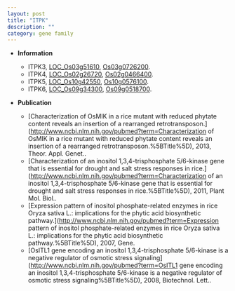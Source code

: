 ```yaml
---
layout: post
title: "ITPK"
description: ""
category: gene family
---
```


* **Information**  
    + ITPK3, [LOC_Os03g51610](http://rice.plantbiology.msu.edu/cgi-bin/ORF_infopage.cgi?orf=LOC_Os03g51610), [Os03g0726200](http://rapdb.dna.affrc.go.jp/viewer/gbrowse_details/irgsp1?name=Os03g0726200).
    + ITPK4, [LOC_Os02g26720](http://rice.plantbiology.msu.edu/cgi-bin/ORF_infopage.cgi?orf=LOC_Os02g26720), [Os02g0466400](http://rapdb.dna.affrc.go.jp/viewer/gbrowse_details/irgsp1?name=Os02g0466400).
    + ITPK5, [LOC_Os10g42550](http://rice.plantbiology.msu.edu/cgi-bin/ORF_infopage.cgi?orf=LOC_Os10g42550), [Os10g0576100](http://rapdb.dna.affrc.go.jp/viewer/gbrowse_details/irgsp1?name=Os10g0576100).
    + ITPK6, [LOC_Os09g34300](http://rice.plantbiology.msu.edu/cgi-bin/ORF_infopage.cgi?orf=LOC_Os09g34300), [Os09g0518700](http://rapdb.dna.affrc.go.jp/viewer/gbrowse_details/irgsp1?name=Os09g0518700).

* **Publication**  
    + [Characterization of OsMIK in a rice mutant with reduced phytate content reveals an insertion of a rearranged retrotransposon.](http://www.ncbi.nlm.nih.gov/pubmed?term=Characterization of OsMIK in a rice mutant with reduced phytate content reveals an insertion of a rearranged retrotransposon.%5BTitle%5D), 2013, Theor. Appl. Genet..
    + [Characterization of an inositol 1,3,4-trisphosphate 5/6-kinase gene that is essential for drought and salt stress responses in rice.](http://www.ncbi.nlm.nih.gov/pubmed?term=Characterization of an inositol 1,3,4-trisphosphate 5/6-kinase gene that is essential for drought and salt stress responses in rice.%5BTitle%5D), 2011, Plant Mol. Biol..
    + [Expression pattern of inositol phosphate-related enzymes in rice Oryza sativa L.: implications for the phytic acid biosynthetic pathway.](http://www.ncbi.nlm.nih.gov/pubmed?term=Expression pattern of inositol phosphate-related enzymes in rice Oryza sativa L.: implications for the phytic acid biosynthetic pathway.%5BTitle%5D), 2007, Gene.
    + [OsITL1 gene encoding an inositol 1,3,4-trisphosphate 5/6-kinase is a negative regulator of osmotic stress signaling](http://www.ncbi.nlm.nih.gov/pubmed?term=OsITL1 gene encoding an inositol 1,3,4-trisphosphate 5/6-kinase is a negative regulator of osmotic stress signaling%5BTitle%5D), 2008, Biotechnol. Lett..


